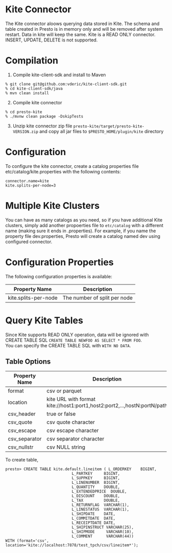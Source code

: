Kite Connector
==============

The Kite connector aloows querying data stored in Kite.  The schema and table created in Presto is in memory only and will be removed after system restart.
Data in kite will keep the same. Kite is a READ ONLY connector. INSERT, UPDATE, DELETE is not supported.

Compilation
==============

1. Compile kite-client-sdk and install to Maven

```
% git clone git@github.com:vderic/kite-client-sdk.git
% cd kite-client-sdk/java
% mvn clean install
```

2. Compile kite connector

```
% cd presto-kite
% ./mvnw clean package -DskipTests
```

3. Unzip kite connector zip file `presto-kite/target/presto-kite-VERSION.zip` and copy all jar files to `$PRESTO_HOME/plugin/kite` directory

Configuration
==============

To configure the kite connector, create a catalog properties file etc/catalog/kite.properties with the following contents:

```
connector.name=kite
kite.splits-per-node=3
```

Multiple Kite Clusters
==============

You can have as many catalogs as you need, so if you have additional Kite clusters, simply add another propoerties file to `etc/catalog` with a different name (making sure it ends in .properties).
For example, if you name the property file dev.properties, Presto will create a catalog named dev using configured connector.

Configuration Properties
==============

The following configuration properties is available:

| Property Name | Description |
|---------------|--------------|
| kite.splits-per-node | The number of split per node |

Query Kite Tables
==============

Since Kite supports READ ONLY operation, data will be ignored with CREATE TABLE SQL `CREATE TABLE NEWFOO AS SELECT * FROM FOO`.  
You can specify the CREATE TABLE SQL with `WITH NO DATA`.

## Table Options

| Property Name | Description |
|---------------|-------------|
| format        | csv or parquet |
| location      | kite URL with format kite://host1:port1,host2:port2,...,hostN:portN/path |
| csv_header    | true or false |
| csv_quote     | csv quote character |
| csv_escape    | csv escape character |
| csv_separator | csv separator character |
| csv_nullstr   | csv NULL string |


To create table,

```
presto> CREATE TABLE kite.default.lineitem ( L_ORDERKEY    BIGINT,
                             L_PARTKEY     BIGINT,
                             L_SUPPKEY     BIGINT,
                             L_LINENUMBER  BIGINT,
                             L_QUANTITY    DOUBLE,
                             L_EXTENDEDPRICE  DOUBLE,
                             L_DISCOUNT    DOUBLE,
                             L_TAX         DOUBLE,
                             L_RETURNFLAG  VARCHAR(1),
                             L_LINESTATUS  VARCHAR(1),
                             L_SHIPDATE    DATE,
                             L_COMMITDATE  DATE,
                             L_RECEIPTDATE DATE,
                             L_SHIPINSTRUCT VARCHAR(25),
                             L_SHIPMODE     VARCHAR(10),
                             L_COMMENT      VARCHAR(44))
WITH (format='csv', location='kite://localhost:7878/test_tpch/csv/lineitem*');

```
